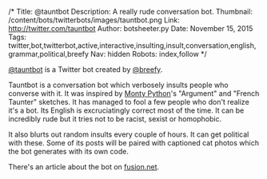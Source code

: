 /*
Title: @tauntbot
Description: A really rude conversation bot.
Thumbnail: /content/bots/twitterbots/images/tauntbot.png
Link: http://twitter.com/tauntbot
Author: botsheeter.py
Date: November 15, 2015
Tags: twitter,bot,twitterbot,active,interactive,insulting,insult,conversation,english,grammar,political,breefy
Nav: hidden
Robots: index,follow
*/

[@tauntbot](https://twitter.com/tauntbot) is a Twitter bot created by [@breefy](https://twitter.com/breefy). 

Tauntbot is a conversation bot which verbosely insults people who converse with it. It was inspired by [Monty Python](https://en.wikipedia.org/wiki/Monty_Python)'s "Argument" and "French Taunter" sketches. It has managed to fool a few people who don't realize it's a bot. Its English is excruciatingly correct most of the time. It can be incredibly rude but it tries not to be racist, sexist or homophobic.

It also blurts out random insults every couple of hours. It can get political with these. Some of its posts will be paired with captioned cat photos which the bot generates with its own code. 

There's an article about the bot on [fusion.net](http://fusion.net/story/208920/tauntbot-twitter-bot-insults-you/).
